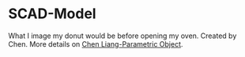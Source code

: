 # SCAD-Model

What I image my donut would be before opening my oven. Created by Chen.
More details on [Chen Liang-Parametric Object](http://wp.me/p5yQsU-F3).
